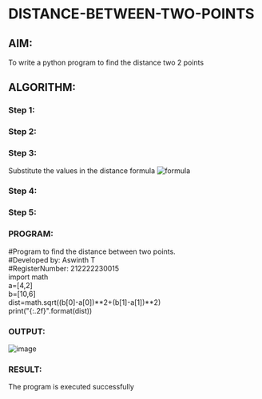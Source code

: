 # DISTANCE-BETWEEN-TWO-POINTS

## AIM:
To write a python program to find the distance two 2 points
## ALGORITHM:
### Step 1: 
### Step 2: 
### Step 3: 
Substitute the values in the distance formula  ![formula](/formula.jpg)
### Step 4: 
### Step 5: 
### PROGRAM:
#Program to find the distance between two points.<br>
#Developed by: Aswinth T <br>
#RegisterNumber: 212222230015<br>
import math<br>
a=[4,2]<br>
b=[10,6]<br>
dist=math.sqrt((b[0]-a[0])**2+(b[1]-a[1])**2)<br>
print("{:.2f}".format(dist))<br>


### OUTPUT:
![image](https://user-images.githubusercontent.com/120236638/227968610-742cbddb-0d34-445e-bc8d-4b6c1820dc46.png)


### RESULT:
The program is executed successfully
